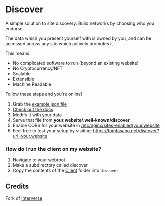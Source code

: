 # Discover

A simple solution to site discovery. Build networks by choosing who you endorse.

The data which you present yourself with is owned by you, and can be accessed across any site which actively promotes it.

This means:
* No complicated software to run (beyond an existing website)
* No Cryptocurrency/NFT
* Scalable
* Extensible
* Machine Readable

Follow these steps and you're online!

1) Grab the [example json file](https://codeberg.org/onasaft/Discover/src/branch/master/Client/.well-known/discover)
2) [Check out the docs](https://codeberg.org/onasaft/Discover/src/branch/master/Docs/README.md)
3) Modify it with your data
4) Serve that file from **your.website/.well-known/discover**
5) Enable CORS for your website in [/etc/nginx/sites-enabled/your.website](/Docs/Hosting/nginx.md)
6) Feel free to test your setup by visiting:
https://tomfasano.net/discover?url=your.website

### How do I run the client on my website?

1) Navigate to your webroot
2) Make a subdirectory called discover
3) Copy the contents of the [Client](Client/) folder into `discover`

## Credits
Fork of [Interverse](https://codeberg.org/gabe/Interverse)
